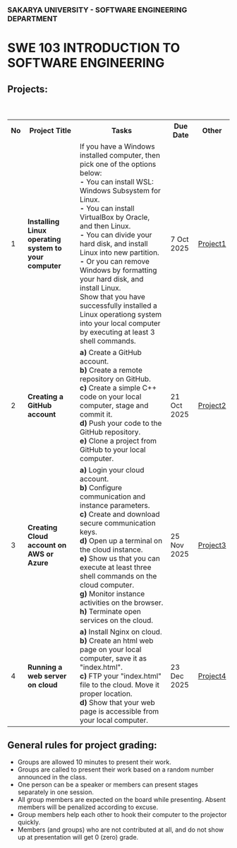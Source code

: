 ### SAKARYA UNIVERSITY - SOFTWARE ENGINEERING DEPARTMENT
# SWE 103 INTRODUCTION TO SOFTWARE ENGINEERING

## Projects:

<table>
  <header>
    <th>No</th>
    <th>Project Title</th>
    <th>Tasks</th>
    <th>Due Date</th>
    <th>Other</th>
  </header>
  <body>
    <tr>
      <td>1</td>
      <td><b>Installing Linux operating system to your computer</b></td>
      <td> 
        If you have a Windows installed computer, then pick one of the options below: <br> 
        <b>-</b> You can install WSL: Windows Subsystem for Linux. <br> 
        <b>-</b> You can install VirtualBox by Oracle, and then Linux. <br>
        <b>-</b> You can divide your hard disk, and install Linux into new partition.<br>
        <b>-</b> Or you can remove Windows by formatting your hard disk, and install Linux.<br>
        Show that you have successfully installed a Linux operationg system into your local computer by executing at least 3 shell commands. 
      </td>
      <td>7 Oct 2025</td>
      <td><a href="pro1.pdf">Project1</a></td>
    </tr>
    <tr>
      <td>2</td>
      <td><b>Creating a GitHub account</b></td>
      <td>
        <b>a)</b> Create a GitHub account.<br> 
        <b>b)</b> Create a remote repository on GitHub.<br> 
        <b>c)</b> Create a simple C++ code on your local computer, stage and commit it.<br>
        <b>d)</b> Push your code to the GitHub repository.<br>
        <b>e)</b> Clone a project from GitHub to your local computer.<br>
      </td>
      <td>21 Oct 2025<br></td>
      <td><a href="pro2.pdf">Project2</a></td>
    </tr>
    <tr>
      <td>3</td>
      <td><b>Creating Cloud account on AWS or Azure</b></td>
      <td>
        <b>a)</b> Login your cloud account.<br>
        <b>b)</b> Configure communication and instance parameters.<br>
        <b>c)</b> Create and download secure communication keys.<br>
        <b>d)</b> Open up a terminal on the cloud instance.<br>
        <b>e)</b> Show us that you can execute at least three shell commands on the cloud computer.<br>
        <b>g)</b> Monitor instance activities on the browser.<br>
        <b>h)</b> Terminate open services on the cloud.<br>
      </td>
      <td>25 Nov 2025<br></td>
      <td><a href="pro3.pdf">Project3</a></td>
    </tr>
     <tr>
      <td>4</td>
      <td><b>Running a web server on cloud</b></td>
      <td>
        <b>a)</b> Install Nginx on cloud.<br>
        <b>b)</b> Create an html web page on your local computer, save it as "index.html". <br>      
        <b>c)</b> FTP your "index.html" file to the cloud. Move it proper location. <br>
        <b>d)</b> Show that your web page is accessible from your local computer.<br>
      </td>
      <td>23 Dec 2025<br></td>
      <td><a href="pro4.pdf">Project4</a></td>
    </tr>
  </body>
</table>


## General rules for project grading:
* Groups are allowed 10 minutes to present their work.
* Groups are called to present their work based on a random number announced in the class. 
* One person can be a speaker or members can present stages separately in one session.
* All group members are expected on the board while presenting. Absent members will be penalized according to excuse.
* Group members help each other to hook their computer to the projector quickly.
* Members (and groups) who are not contributed at all, and do not show up at presentation will get 0 (zero) grade.
